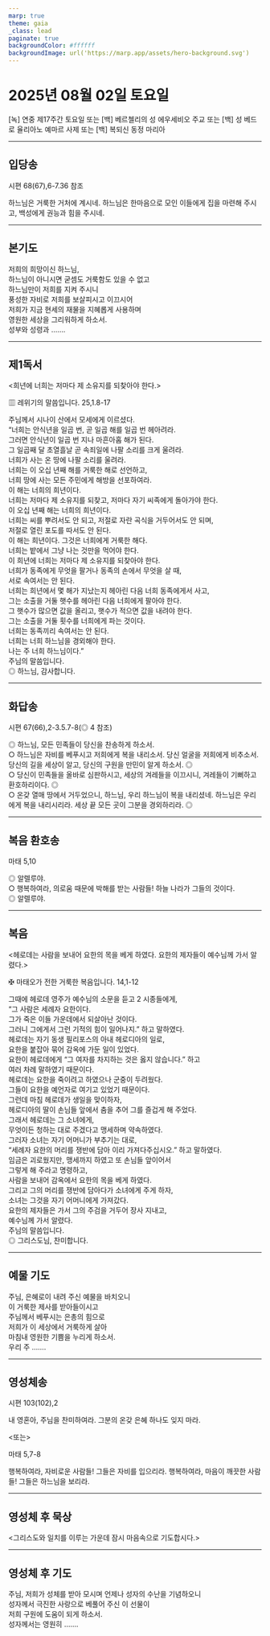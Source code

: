 ```yaml
---
marp: true
theme: gaia
_class: lead
paginate: true
backgroundColor: #ffffff
backgroundImage: url('https://marp.app/assets/hero-background.svg')
---
```


# 2025년 08월 02일 토요일

[녹] 연중 제17주간 토요일 또는 [백] 베르첼리의 성 에우세비오 주교 또는 [백] 성 베드로 율리아노 예마르 사제 또는 [백] 복되신 동정 마리아  




---

## 입당송

시편 68(67),6-7.36 참조

하느님은 거룩한 거처에 계시네. 하느님은 한마음으로 모인 이들에게 집을 마련해 주시고, 백성에게 권능과 힘을 주시네.  
  


---

## 본기도

저희의 희망이신 하느님,  
하느님이 아니시면 굳셈도 거룩함도 있을 수 없고  
하느님만이 저희를 지켜 주시니  
풍성한 자비로 저희를 보살피시고 이끄시어  
저희가 지금 현세의 재물을 지혜롭게 사용하며  
영원한 세상을 그리워하게 하소서.  
성부와 성령과 …….  
  


---

## 제1독서

<희년에 너희는 저마다 제 소유지를 되찾아야 한다.>

▥ 레위기의 말씀입니다. 25,1.8-17

주님께서 시나이 산에서 모세에게 이르셨다.  
“너희는 안식년을 일곱 번, 곧 일곱 해를 일곱 번 헤아려라.  
그러면 안식년이 일곱 번 지나 마흔아홉 해가 된다.  
그 일곱째 달 초열흘날 곧 속죄일에 나팔 소리를 크게 울려라.  
너희가 사는 온 땅에 나팔 소리를 울려라.  
너희는 이 오십 년째 해를 거룩한 해로 선언하고,  
너희 땅에 사는 모든 주민에게 해방을 선포하여라.  
이 해는 너희의 희년이다.  
너희는 저마다 제 소유지를 되찾고, 저마다 자기 씨족에게 돌아가야 한다.  
이 오십 년째 해는 너희의 희년이다.  
너희는 씨를 뿌려서도 안 되고, 저절로 자란 곡식을 거두어서도 안 되며,  
저절로 열린 포도를 따서도 안 된다.  
이 해는 희년이다. 그것은 너희에게 거룩한 해다.  
너희는 밭에서 그냥 나는 것만을 먹어야 한다.  
이 희년에 너희는 저마다 제 소유지를 되찾아야 한다.  
너희가 동족에게 무엇을 팔거나 동족의 손에서 무엇을 살 때,  
서로 속여서는 안 된다.  
너희는 희년에서 몇 해가 지났는지 헤아린 다음 너희 동족에게서 사고,  
그는 소출을 거둘 햇수를 헤아린 다음 너희에게 팔아야 한다.  
그 햇수가 많으면 값을 올리고, 햇수가 적으면 값을 내려야 한다.  
그는 소출을 거둘 횟수를 너희에게 파는 것이다.  
너희는 동족끼리 속여서는 안 된다.  
너희는 너희 하느님을 경외해야 한다.  
나는 주 너희 하느님이다.”  
주님의 말씀입니다.  
◎ 하느님, 감사합니다.  
  


---

## 화답송

시편 67(66),2-3.5.7-8(◎ 4 참조)

◎ 하느님, 모든 민족들이 당신을 찬송하게 하소서.  
○ 하느님은 자비를 베푸시고 저희에게 복을 내리소서. 당신 얼굴을 저희에게 비추소서. 당신의 길을 세상이 알고, 당신의 구원을 만민이 알게 하소서. ◎  
○ 당신이 민족들을 올바로 심판하시고, 세상의 겨레들을 이끄시니, 겨레들이 기뻐하고 환호하리이다. ◎  
○ 온갖 열매 땅에서 거두었으니, 하느님, 우리 하느님이 복을 내리셨네. 하느님은 우리에게 복을 내리시리라. 세상 끝 모든 곳이 그분을 경외하리라. ◎  
  


---

## 복음 환호송

마태 5,10

◎ 알렐루야.  
○ 행복하여라, 의로움 때문에 박해를 받는 사람들! 하늘 나라가 그들의 것이다.  
◎ 알렐루야.  
  


---

## 복음

<헤로데는 사람을 보내어 요한의 목을 베게 하였다. 요한의 제자들이 예수님께 가서 알렸다.>

✠ 마태오가 전한 거룩한 복음입니다. 14,1-12

그때에 헤로데 영주가 예수님의 소문을 듣고 2 시종들에게,  
“그 사람은 세례자 요한이다.  
그가 죽은 이들 가운데에서 되살아난 것이다.  
그러니 그에게서 그런 기적의 힘이 일어나지.” 하고 말하였다.  
헤로데는 자기 동생 필리포스의 아내 헤로디아의 일로,  
요한을 붙잡아 묶어 감옥에 가둔 일이 있었다.  
요한이 헤로데에게 “그 여자를 차지하는 것은 옳지 않습니다.” 하고  
여러 차례 말하였기 때문이다.  
헤로데는 요한을 죽이려고 하였으나 군중이 두려웠다.  
그들이 요한을 예언자로 여기고 있었기 때문이다.  
그런데 마침 헤로데가 생일을 맞이하자,  
헤로디아의 딸이 손님들 앞에서 춤을 추어 그를 즐겁게 해 주었다.  
그래서 헤로데는 그 소녀에게,  
무엇이든 청하는 대로 주겠다고 맹세하며 약속하였다.  
그러자 소녀는 자기 어머니가 부추기는 대로,  
“세례자 요한의 머리를 쟁반에 담아 이리 가져다주십시오.” 하고 말하였다.  
임금은 괴로웠지만, 맹세까지 하였고 또 손님들 앞이어서  
그렇게 해 주라고 명령하고,  
사람을 보내어 감옥에서 요한의 목을 베게 하였다.  
그리고 그의 머리를 쟁반에 담아다가 소녀에게 주게 하자,  
소녀는 그것을 자기 어머니에게 가져갔다.  
요한의 제자들은 가서 그의 주검을 거두어 장사 지내고,  
예수님께 가서 알렸다.  
주님의 말씀입니다.  
◎ 그리스도님, 찬미합니다.  
  


---

## 예물 기도

주님, 은혜로이 내려 주신 예물을 바치오니  
이 거룩한 제사를 받아들이시고  
주님께서 베푸시는 은총의 힘으로  
저희가 이 세상에서 거룩하게 살아  
마침내 영원한 기쁨을 누리게 하소서.  
우리 주 …….  
  


---

## 영성체송

시편 103(102),2

내 영혼아, 주님을 찬미하여라. 그분의 온갖 은혜 하나도 잊지 마라.  
  
<또는>  
  
마태 5,7-8  
  
행복하여라, 자비로운 사람들! 그들은 자비를 입으리라. 행복하여라, 마음이 깨끗한 사람들! 그들은 하느님을 보리라.  


---

## 영성체 후 묵상

<그리스도와 일치를 이루는 가운데 잠시 마음속으로 기도합시다.>  


---

## 영성체 후 기도

주님, 저희가 성체를 받아 모시며 언제나 성자의 수난을 기념하오니  
성자께서 극진한 사랑으로 베풀어 주신 이 선물이  
저희 구원에 도움이 되게 하소서.  
성자께서는 영원히 …….